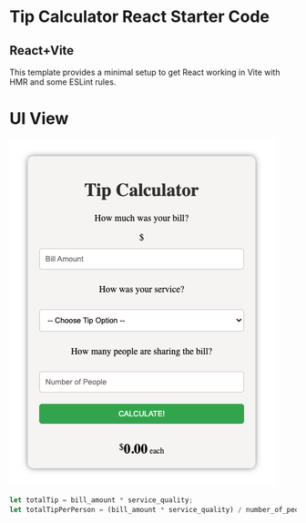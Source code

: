 # Tip Calculator React Starter Code

## React+Vite

This template provides a minimal setup to get React working in Vite with HMR and some ESLint rules.

# UI View

![view](./view.png)

```javascript
let totalTip = bill_amount * service_quality;
let totalTipPerPerson = (bill_amount * service_quality) / number_of_people;
```
